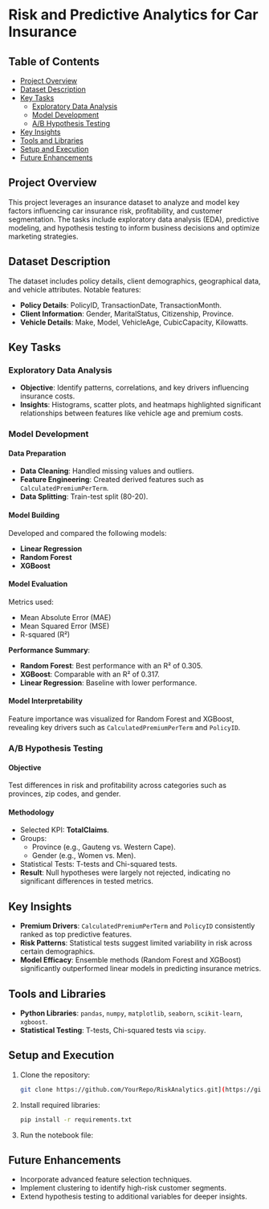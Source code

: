 # **Risk and Predictive Analytics for Car Insurance**

## **Table of Contents**
- [Project Overview](#project-overview)
- [Dataset Description](#dataset-description)
- [Key Tasks](#key-tasks)
  - [Exploratory Data Analysis](#exploratory-data-analysis)
  - [Model Development](#model-development)
  - [A/B Hypothesis Testing](#a-b-hypothesis-testing)
- [Key Insights](#key-insights)
- [Tools and Libraries](#tools-and-libraries)
- [Setup and Execution](#setup-and-execution)
- [Future Enhancements](#future-enhancements)



## **Project Overview**
This project leverages an insurance dataset to analyze and model key factors influencing car insurance risk, profitability, and customer segmentation. The tasks include exploratory data analysis (EDA), predictive modeling, and hypothesis testing to inform business decisions and optimize marketing strategies.



## **Dataset Description**
The dataset includes policy details, client demographics, geographical data, and vehicle attributes. Notable features:
- **Policy Details**: PolicyID, TransactionDate, TransactionMonth.
- **Client Information**: Gender, MaritalStatus, Citizenship, Province.
- **Vehicle Details**: Make, Model, VehicleAge, CubicCapacity, Kilowatts.



## **Key Tasks**

### **Exploratory Data Analysis**
- **Objective**: Identify patterns, correlations, and key drivers influencing insurance costs.
- **Insights**: Histograms, scatter plots, and heatmaps highlighted significant relationships between features like vehicle age and premium costs.

### **Model Development**
#### **Data Preparation**
- **Data Cleaning**: Handled missing values and outliers.
- **Feature Engineering**: Created derived features such as `CalculatedPremiumPerTerm`.
- **Data Splitting**: Train-test split (80-20).

#### **Model Building**
Developed and compared the following models:
- **Linear Regression**
- **Random Forest**
- **XGBoost**

#### **Model Evaluation**
Metrics used:
- Mean Absolute Error (MAE)
- Mean Squared Error (MSE)
- R-squared (R²)

**Performance Summary**:
- **Random Forest**: Best performance with an R² of 0.305.
- **XGBoost**: Comparable with an R² of 0.317.
- **Linear Regression**: Baseline with lower performance.

#### **Model Interpretability**
Feature importance was visualized for Random Forest and XGBoost, revealing key drivers such as `CalculatedPremiumPerTerm` and `PolicyID`.

### **A/B Hypothesis Testing**
#### **Objective**
Test differences in risk and profitability across categories such as provinces, zip codes, and gender.

#### **Methodology**
- Selected KPI: **TotalClaims**.
- Groups:
  - Province (e.g., Gauteng vs. Western Cape).
  - Gender (e.g., Women vs. Men).
- Statistical Tests: T-tests and Chi-squared tests.
- **Result**: Null hypotheses were largely not rejected, indicating no significant differences in tested metrics.



## **Key Insights**
- **Premium Drivers**: `CalculatedPremiumPerTerm` and `PolicyID` consistently ranked as top predictive features.
- **Risk Patterns**: Statistical tests suggest limited variability in risk across certain demographics.
- **Model Efficacy**: Ensemble methods (Random Forest and XGBoost) significantly outperformed linear models in predicting insurance metrics.



## **Tools and Libraries**
- **Python Libraries**: `pandas`, `numpy`, `matplotlib`, `seaborn`, `scikit-learn`, `xgboost`.
- **Statistical Testing**: T-tests, Chi-squared tests via `scipy`.



## **Setup and Execution**
1. Clone the repository:
   ```bash
   git clone https://github.com/YourRepo/RiskAnalytics.git](https://github.com/Azazh/Risk-and-Predictive-Analytics-for-Optimized-Car-Insurance-Marketing.git
   ```
2. Install required libraries:
   ```bash
   pip install -r requirements.txt
   ```
3. Run the notebook file:




## **Future Enhancements**
- Incorporate advanced feature selection techniques.
- Implement clustering to identify high-risk customer segments.
- Extend hypothesis testing to additional variables for deeper insights.




